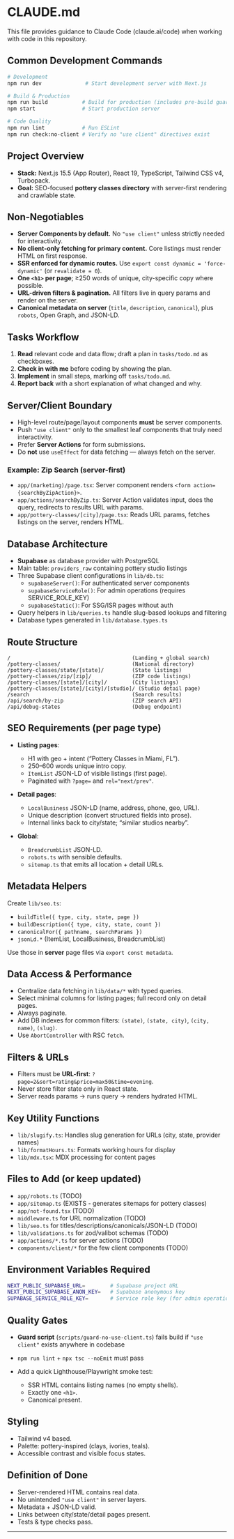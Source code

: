 # CLAUDE.md

This file provides guidance to Claude Code (claude.ai/code) when working with code in this repository.

## Common Development Commands

```bash
# Development
npm run dev              # Start development server with Next.js

# Build & Production
npm run build           # Build for production (includes pre-build guard check)
npm start               # Start production server

# Code Quality
npm run lint            # Run ESLint
npm run check:no-client # Verify no "use client" directives exist
```

## Project Overview

* **Stack:** Next.js 15.5 (App Router), React 19, TypeScript, Tailwind CSS v4, Turbopack.
* **Goal:** SEO-focused **pottery classes directory** with server-first rendering and crawlable state.

## Non-Negotiables

* **Server Components by default.** No `"use client"` unless strictly needed for interactivity.
* **No client-only fetching for primary content.** Core listings must render HTML on first response.
* **SSR enforced for dynamic routes.** Use `export const dynamic = 'force-dynamic'` (or `revalidate = 0`).
* **One `<h1>` per page**; ≥250 words of unique, city-specific copy where possible.
* **URL-driven filters & pagination.** All filters live in query params and render on the server.
* **Canonical metadata on server** (`title`, `description`, `canonical`), plus `robots`, Open Graph, and JSON-LD.

## Tasks Workflow

1. **Read** relevant code and data flow; draft a plan in `tasks/todo.md` as checkboxes.
2. **Check in with me** before coding by showing the plan.
3. **Implement** in small steps, marking off `tasks/todo.md`.
4. **Report back** with a short explanation of what changed and why.

## Server/Client Boundary

* High-level route/page/layout components **must** be server components.
* Push `"use client"` only to the smallest leaf components that truly need interactivity.
* Prefer **Server Actions** for form submissions.
* Do **not** use `useEffect` for data fetching — always fetch on the server.

### Example: Zip Search (server-first)

* `app/(marketing)/page.tsx`: Server component renders `<form action={searchByZipAction}>`.
* `app/actions/searchByZip.ts`: Server Action validates input, does the query, redirects to results URL with params.
* `app/pottery-classes/[city]/page.tsx`: Reads URL params, fetches listings on the server, renders HTML.

## Database Architecture

* **Supabase** as database provider with PostgreSQL
* Main table: `providers_raw` containing pottery studio listings
* Three Supabase client configurations in `lib/db.ts`:
  - `supabaseServer()`: For authenticated server components
  - `supabaseServiceRole()`: For admin operations (requires SERVICE_ROLE_KEY)
  - `supabaseStatic()`: For SSG/ISR pages without auth
* Query helpers in `lib/queries.ts` handle slug-based lookups and filtering
* Database types generated in `lib/database.types.ts`

## Route Structure

```
/                                       (Landing + global search)
/pottery-classes/                       (National directory)
/pottery-classes/state/[state]/         (State listings)
/pottery-classes/zip/[zip]/             (ZIP code listings)
/pottery-classes/[state]/[city]/        (City listings)
/pottery-classes/[state]/[city]/[studio]/ (Studio detail page)
/search                                 (Search results)
/api/search/by-zip                      (ZIP search API)
/api/debug-states                       (Debug endpoint)
```

## SEO Requirements (per page type)

* **Listing pages**:

  * H1 with geo + intent (“Pottery Classes in Miami, FL”).
  * 250–600 words unique intro copy.
  * `ItemList` JSON-LD of visible listings (first page).
  * Paginated with `?page=` and `rel="next/prev"`.

* **Detail pages**:

  * `LocalBusiness` JSON-LD (name, address, phone, geo, URL).
  * Unique description (convert structured fields into prose).
  * Internal links back to city/state; “similar studios nearby”.

* **Global**:

  * `BreadcrumbList` JSON-LD.
  * `robots.ts` with sensible defaults.
  * `sitemap.ts` that emits all location + detail URLs.

## Metadata Helpers

Create `lib/seo.ts`:

* `buildTitle({ type, city, state, page })`
* `buildDescription({ type, city, state, count })`
* `canonicalFor({ pathname, searchParams })`
* `jsonLd.*` (ItemList, LocalBusiness, BreadcrumbList)

Use those in **server** page files via `export const metadata`.

## Data Access & Performance

* Centralize data fetching in `lib/data/*` with typed queries.
* Select minimal columns for listing pages; full record only on detail pages.
* Always paginate.
* Add DB indexes for common filters: `(state)`, `(state, city)`, `(city, name)`, `(slug)`.
* Use `AbortController` with RSC `fetch`.

## Filters & URLs

* Filters must be **URL-first**: `?page=2&sort=rating&price=max50&time=evening`.
* Never store filter state only in React state.
* Server reads params → runs query → renders hydrated HTML.

## Key Utility Functions

* `lib/slugify.ts`: Handles slug generation for URLs (city, state, provider names)
* `lib/formatHours.ts`: Formats working hours for display
* `lib/mdx.tsx`: MDX processing for content pages

## Files to Add (or keep updated)

* `app/robots.ts` (TODO)
* `app/sitemap.ts` (EXISTS - generates sitemaps for pottery classes)
* `app/not-found.tsx` (TODO)
* `middleware.ts` for URL normalization (TODO)
* `lib/seo.ts` for titles/descriptions/canonicals/JSON-LD (TODO)
* `lib/validations.ts` for zod/valibot schemas (TODO)
* `app/actions/*.ts` for server actions (TODO)
* `components/client/*` for the few client components (TODO)

## Environment Variables Required

```bash
NEXT_PUBLIC_SUPABASE_URL=        # Supabase project URL
NEXT_PUBLIC_SUPABASE_ANON_KEY=   # Supabase anonymous key
SUPABASE_SERVICE_ROLE_KEY=       # Service role key (for admin operations)
```

## Quality Gates

* **Guard script** (`scripts/guard-no-use-client.ts`) fails build if `"use client"` exists anywhere in codebase
* `npm run lint` + `npx tsc --noEmit` must pass
* Add a quick Lighthouse/Playwright smoke test:

  * SSR HTML contains listing names (no empty shells).
  * Exactly one `<h1>`.
  * Canonical present.

## Styling

* Tailwind v4 based.
* Palette: pottery-inspired (clays, ivories, teals).
* Accessible contrast and visible focus states.

## Definition of Done

* Server-rendered HTML contains real data.
* No unintended `"use client"` in server layers.
* Metadata + JSON-LD valid.
* Links between city/state/detail pages present.
* Tests & type checks pass.

---